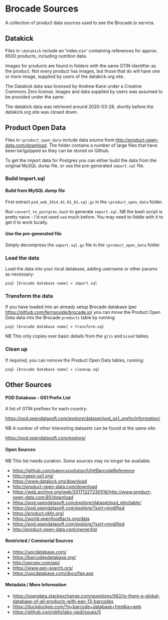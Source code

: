 # Brocade Sources

A collection of product data sources used to see the Brocade.io service.

## Datakick

Files in `\datakick` include an 'index.csv' containing references for approx. 6500 products, including nutrition data.

Images for products are found in folders with the same GTIN identifier as the product. Not every product has images, but those that do will have one or more image, supplied by users of the datakick.org site.

The Datakick data was licensed by Andrew Kane under a Creative Commons Zero license. Images and data supplied by users was assumed to be provided under the same.

The datakick data was retrieved around 2020-03-28, shortly before the datakick.org site was closed down.


## Product Open Data

Files in `\product_open_data` include data source from http://product-open-data.com/download. The folder contains a number of large files that have been tar/gzipped so they can be stored on Github.

To get the import data for Postgres you can either build the data from the original MySQL dump file, or use the pre-generated `import.sql` file.

### Build import.sql

#### Build from MySQL dump file

First extract `pod_web_2014.01.01_01.sql.gz` in the `\product_open_data` folder.

Run `convert_to_postgres.bash` to generate `import.sql`. NB the bash script is pretty naive - I'd not used `sed` much before. You may need to fiddle with it to get it to work locally.

#### Use the pre-generated file

Simply decompress the `import.sql.gz` file in the `\product_open_data` folder.

### Load the data

Load the data into your local database, adding username or other params as necessary:

`psql [brocade database name] < import.sql`

### Transform the data

If you have loaded into an already setup Brocade database (per https://github.com/ferrisoxide/brocade.io) you can move the Product Open Data data into the Brocade `products` table by running:

`psql [brocade database name] < transform.sql`

NB This only copies over basic details from the `gtin` and `brand` tables.

### Clean up

If required, you can remove the Product Open Data tables, running:

`psql [brocade database name] < cleanup.sql`

## Other Sources

#### POD Database - GS1 Prefix List

A list of GTIN prefixes for each country:

https://pod.opendatasoft.com/explore/dataset/pod_gs1_prefix/information/

NB A number of other interesting datasets can be found at the same site:

https://pod.opendatasoft.com/explore/


#### Open Sources

NB This list needs curation. Some sources may no longer be available. 

* https://github.com/papyrussolution/UhttBarcodeReference
* http://gepir.gs1.org/
* https://www.datakick.org/download
* http://product-open-data.com/download
* https://web.archive.org/web/20171227230516/http://www.product-open-data.com:80/download
* https://pod.opendatasoft.com/explore/dataset/pod_gtin/table/
* https://pod.opendatasoft.com/explore/?sort=modified
* https://product.okfn.org/
* https://world.openfoodfacts.org/data
* https://pod.opendatasoft.com/explore/?sort=modified
* http://product-open-data.com/owner/list


#### Restricted / Commerial Sources

* https://upcdatabase.com/
* https://barcodesdatabase.org/
* http://upcspy.com/api/
* https://www.ean-search.org/
* https://upcdatabase.com/docs/faq.asp

#### Metadata / More Information

* https://opendata.stackexchange.com/questions/562/is-there-a-global-database-of-all-products-with-ean-13-barcodes
* https://duckduckgo.com/?q=barcode+database+free&ia=web
* https://github.com/okfn/labs-opd/issues/5
